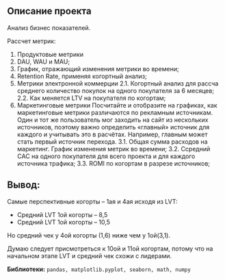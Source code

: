 ## Описание проекта

Анализ бизнес показателей.

Рассчет метрик:
1. Продуктовые метрики
 1. DAU, WAU и MAU;
 2. График, отражающий изменения метрики во времени;
 3. Retention Rate, применяя когортный анализ;
2. Метрики электронной коммерции
2.1. Когортный анализ для рассча среднего количество покупок на одного покупателя за 6 месяцев;
2.2. Как меняется LTV на покупателя по когортам;
3. Маркетинговые метрики
Посчитайте и отобразите на графиках, как маркетинговые метрики различаются по рекламным источникам.
Один и тот же пользователь мог заходить на сайт из нескольких источников, поэтому важно определить «главный» источник для каждого и учитывать это в расчётах. Например, главным может стать первый источник перехода.
3.1. Общая сумма расходов на маркетинг. График изменения метрик во времени;
3.2. Ссредний CAC на одного покупателя для всего проекта и для каждого источника трафика;
3.3. ROMI по когортам в разрезе источников;

## Вывод:
Самые перспективные когорты – 1ая и 4ая исходя из LVT:
- Средний LVT 1ой когорты – 8,5
- Средний LVT 1ой когорты – 10,5

Но средний чек у 4ой когорты (1,6) ниже чем у 1ой(3,1).

Думаю следует присмотреться к 10ой и 11ой когортам, потому что на начальном этапе LVT и средний чек схожи с лидерами.

**Библиотеки:** `pandas, matplotlib.pyplot, seaborn, math, numpy`
